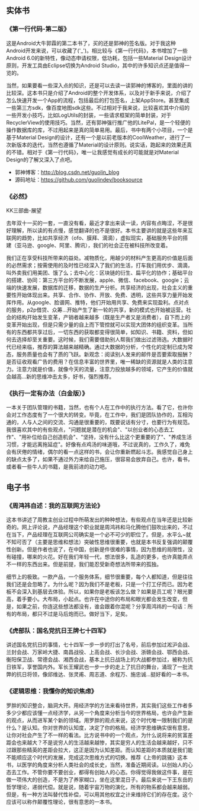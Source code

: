 ## 实体书

### 《第一行代码-第二版》

这是Android大牛郭霖的第二本书了，买的还是郭神的签名版。对于我这种Android开发来说，可以收藏了('_')。相比较与《第一行代码》，本书增加了一些Android 6.0的新特性，像动态申请权限，低功耗，包括一些Material Design设计原则，开发工具由Eclipse切换为Android Studio，其中的许多知识点还是值得一览的。

当然，如果要看一些深入点的知识，还是可以去读一读郭神的博客的，里面的讲的比较深。这本书只是介绍了Android的整个开发体系，以及对于新手来说，介绍了怎么快速开发一个App的流程，包括最后的打包签名，上架AppStore。甚至集成一些第三方sdk，像百度地图sdk这些。不过相对于我来说，比较喜欢其中介绍的一些开发小技巧，比如LogUtils的封装，一些请求框架的简单封装，对于RecyclerView的使用技巧。当然，还有郭神强行推广他的LitePal，是一个轻便的操作数据库的库，不过用起来是真的简单易用。最后，书中有两个小项目，一个是基于Material Design的设计，还有一个是以前老版本的CoolWeather，进行了一次新版本的迭代，当然也遵循了Material的设计原则。说实话，跑起来的效果还真的不错。相对于《第一行代码》，唯一让我感觉有成长的可能就是对Material Design的了解又深入了点吧。

- 郭神博客：http://blog.csdn.net/guolin_blog
- 源码地址：https://github.com/guolindev/booksource


### 《必然》

KK三部曲-展望

去年双十一买的一套，一直没有看，最近才拿出来读一读，内容有点晦涩，不是很好理解，所以读的有点慢，感觉翻译的也不是很好。本书主要讲的就是这些年来互联网的趋势，比如共享经济（ofo、膜拜、滴滴），虚拟现实，基础服务平台的搭建（亚马逊、google、阿里、腾讯），我们的社会正在被科技所改变着。

我们正在享受科技所带来的益处。减物质化，用越少的材料产生更高的价值是后面的必然需求；按需使用的及时性已经深入了我们的生活，打车我们用优步、滴滴，叫外卖我们用美团、饿了么；去中心化：区块链的衍生、扁平化的协作；基础平台的搭建、协同：第三方平台的不断发展，apple、微信、facebook、google；云端的快速发展，数据库的迁移，数据的生产分析。共享经济的出现，社会主义的重要性开始体现出来。共享、合作、协作、开放、免费、透明，这些共享力量开始发挥作用。从google、脸谱网、推特，他们开始用共享、免费来实现盈利。点对点的服务，p2p借贷、众筹...开始产生了新一轮的共享，新的模式也开始被运营。社会的结构开始发生变革，产销者越来越多（既是生产者又是消费者），自下而上的变革开始出现，但是只需少量的自上而下管控就可以实现大团体的组织变革。当所有的东西都共享过后，一切东西的获取都变得很简单，如知识、书籍、资料，但如何去选择却至关重要。这时候，我们需要借助别人帮我们做出过滤筛选。大数据时代已经来临，推荐的算法越来越精确。通过大数据的分析，个性化的定制已成为常态，服务质量也会有了质的飞跃。新观念：阅读别人发来的邮件是否要索取报酬？是否征收观看广告的费用？在信息丰富的世界里，唯一稀缺的资源就是人类的注意力。注意力就是价值，就像今天的流量，注意力投放越多的领域，它产生的价值就会越高...新的思维冲击太多，好书，强烈推荐。


### 《执行一定有办法（白金版）》

一本关于团队管理的书籍，当然，也有个人在工作中的执行方法。看了它，也许你会对工作态度有了一个很大的转变。毕竟，在工作中，我们是团队协作的，互相沟通的，人与人之间的交流、沟通是很重要的，既要说话有分寸，也要行为有规范。我很喜欢其中的有些观点，"问题就是潜在的机会"、"以创业者的心态去工作"、"用补位给自己创造机会"、"坚持，没有什么比这个更重要的了"、"养成生活习惯，才能远离拖延症"。好像有点鸡汤的味道哦，不过说真的，工作久了，难免会有厌倦的情绪，偶尔的看一点这样的书，会让你重新燃起斗志。我感觉自己身上的缺点太多了，如果不通过外力来给自己施压，很容易会放弃自己。也许，看书，或者看一些牛人的书籍，是我前进的动力吧。


## 电子书

### 《周鸿祎自述：我的互联网方法论》

这本书讲述了周教主创业过程中所萌发出的种种想法，有些观点在当年还是比较新奇的。网上评论说，产品经理这个职业就是周鸿祎和马化腾他们鼓吹出来的，不过在当下，产品经理在互联网公司确实是一个必不可少的职位了。但是，水平么~就不知可否了（主要是思维和想法）突破性思维很重要，也就是本书反复强调的颠覆性创新。但是作者也说了，在中国，创新是件很难的事情，因为思维的局限性，没有碰撞，哪来的火花。好在我们年轻一代，想法很多，乱造的更多，也许真能弄点不一样的东西出来。但是前提，我们能忍受新奇想法所带来的孤独。

细节上的极致。一款产品，一个服务体系，细节很重要，每个人都知道，但是往往我们还是会忽略了。为什么呢？因为我们不是老板，只是一个打工仔而已。因为老板不会深入到基层去体验。所以，如果你是老板该怎么做？如果是员工呢？眼光要高，着手要小。大布局，小起点。也许在中途你的布局和眼光都会发生改变，但是，如果之前，你连这些想法都没有，谁会跟着你混呢？分享周鸿祎的一句话：所有的布局，都只不过是马后炮而已。做好当下，足矣。


### 《虎部队：国名党抗日王牌七十四军》

讲述国名党抗日的事情，七十四军一步一步的打出了名号，前后参加过淞沪会战、兰封会战、万家岭大捷、南昌战役、上高会战、长沙会战、浙赣会战、鄂西会战、衡阳保卫战、常德会战、湘西会战，基本上抗日战场上的大战都参加过，被称为抗日铁军，享誉国内外。军长王耀武也一步一步的走上了抗日的舞台，涌现了一批流弊的抗日将领，像邱维达、张灵甫、周志道、余程万、施忠诚...挺好看的一本书。

### 《逻辑思维：我懂你的知识焦虑》

罗胖的知识整合，脑洞大开。用经济学的方法来看待世界，其实我们这些工作者多多少少都应该懂一点经济学，从另一个角度来分析当今的世界格局，也许会产生新的观点，从而进军某个新的领域。用罗胖的观点来说，这个时代唯一限制我们的是什么？是认知。你对世界的认知度，决定了你的格局。经济学思维确实很有意思，让你对社会产生了不一样的看法。比方说书中的一个观点，为什么说将来的贫富差距会也来越大？不是说穷人的生活越来越惨，其实是穷人的生活会越来越好，只不过跟那些精英的差距会拉大，这正是因为认知差距。而认知差距的本质就是我们能不能顺应这个时代的发展，完成这次思维方式的切换。推荐《上帝的跳骚》这本书，以医学的角度来分析人类社会的成长史，当然，准备近期阅读。以创始人的心态去工作。不管你要不要创业，都得有创始人的心态。你得觉得我做这件事，是在做一项伟大的创造，不是为了养家糊口，坐在这里混日子。最后来说一下王东岳的哲学理论，递弱代偿。就是说，随着宇宙万物的演化，所有的物系都会越来越弱。但是，有一种方法叫替代性补偿，可以用其他权宜之计来维持它们的存在度。这个应该可以称作颠覆性理论，很有意思的一本书。